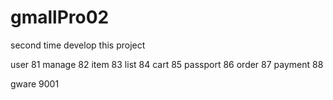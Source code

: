 # gmallPro02
second time develop this project

user 81
manage 82
item 83
list 84
cart 85
passport 86
order 87
payment 88

gware 9001
